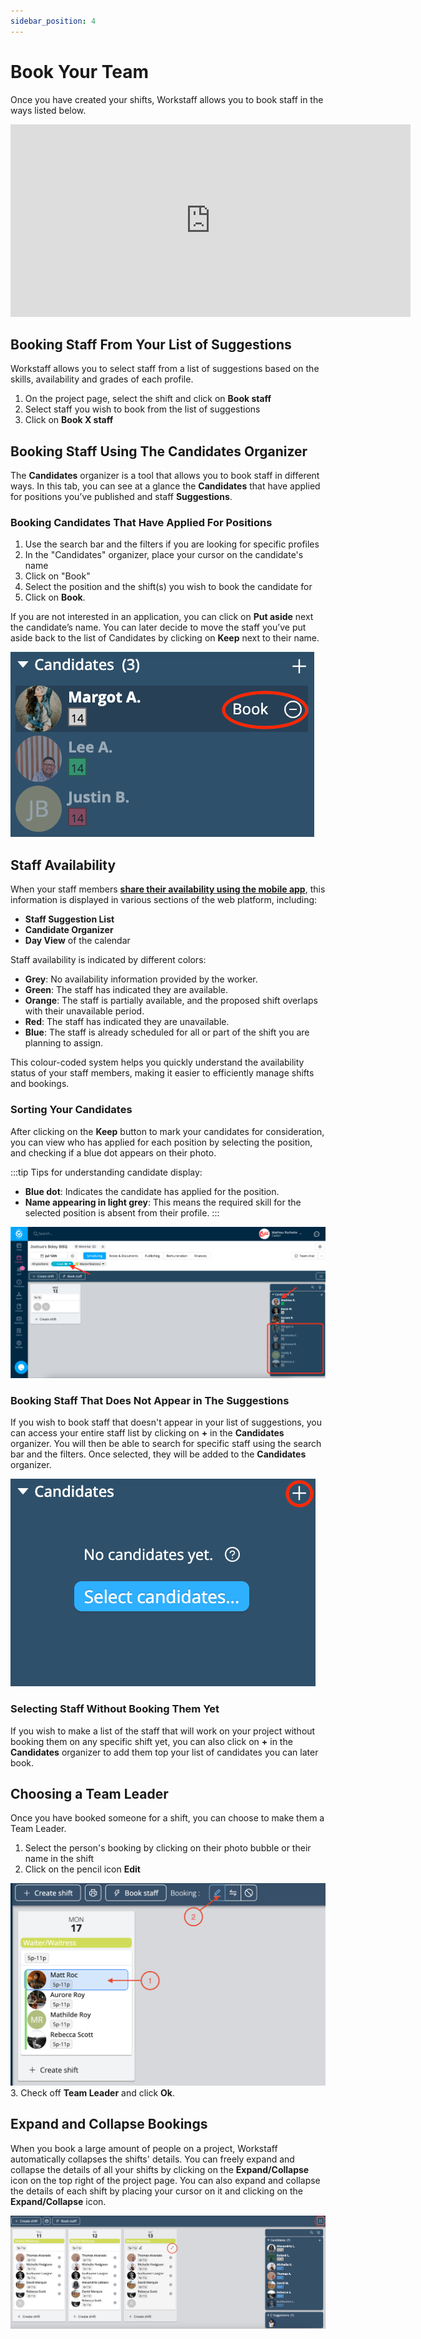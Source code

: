 ```yaml
---
sidebar_position: 4
---
```


# Book Your Team

Once you have created your shifts, Workstaff allows you to book staff in the ways listed below.

<iframe width="640" height="308" src="https://www.loom.com/embed/3bfd22c4abad46309caec76b0328a2ba" frameborder="0" webkitallowfullscreen mozallowfullscreen allowfullscreen></iframe>

## Booking Staff From Your List of Suggestions
Workstaff allows you to select staff from a list of suggestions based on the skills, availability and grades of each profile.
1. On the project page, select the shift and click on **Book staff**
2. Select staff you wish to book from the list of suggestions
3. Click on **Book X staff** 

## Booking Staff Using The **Candidates** Organizer

The **Candidates** organizer is a tool that allows you to book staff in different ways.
In this tab, you can see at a glance the **Candidates** that have applied for positions you’ve published and staff **Suggestions**.

### Booking Candidates That Have Applied For Positions
1. Use the search bar and the filters if you are looking for specific profiles
2. In the "Candidates" organizer, place your cursor on the candidate's name
3. Click on "Book"
4. Select the position and the shift(s) you wish to book the candidate for
5. Click on **Book**.

If you are not interested in an application, you can click on **Put aside** next the candidate’s name. You can later decide to move the staff you’ve put aside back to the list of Candidates by clicking on **Keep** next to their name.  

![img_4.png](Images/img_4.png)

## Staff Availability
When your staff members [**share their availability using the mobile app**](../../workers/availability.md), this information is displayed in various sections of the web platform, including:
- **Staff Suggestion List** 
- **Candidate Organizer** 
- **Day View** of the calendar

Staff availability is indicated by different colors:
- **Grey**: No availability information provided by the worker.
- **Green**: The staff has indicated they are available. 
- **Orange**: The staff is partially available, and the proposed shift overlaps with their unavailable period.
- **Red**: The staff has indicated they are unavailable.
- **Blue**: The staff is already scheduled for all or part of the shift you are planning to assign.

This colour-coded system helps you quickly understand the availability status of your staff members, making it easier to efficiently manage shifts and bookings.

### Sorting Your Candidates
After clicking on the **Keep** button to mark your candidates for consideration, you can view who has applied for each position by selecting the position, and checking if a blue dot appears on their photo.

:::tip
Tips for understanding candidate display:
- **Blue dot**: Indicates the candidate has applied for the position.
- **Name appearing in light grey**: This means the required skill for the selected position is absent from their profile.
:::

![sorting-candidates.png](Images/sorting-candidates.png)

### Booking Staff That Does Not Appear in The Suggestions
If you wish to book staff that doesn't appear in your list of suggestions, you can access your entire staff list by clicking on **+** in the **Candidates** organizer.
You will then be able to search for specific staff using the search bar and the filters. Once selected, they will be added to the **Candidates** organizer.  

![img_3.png](Images/img_3.png)

### Selecting Staff Without Booking Them Yet
If you wish to make a list of the staff that will work on your project without booking them on any specific shift yet, you can also click on **+** in the **Candidates** organizer to add them top your list of candidates you can later book.

## Choosing a Team Leader
Once you have booked someone for a shift, you can choose to make them a Team Leader.
1. Select the person's booking by clicking on their photo bubble or their name in the shift
2. Click on the pencil icon **Edit**

![teamlead.png](Images/teamlead.png)
3. Check off **Team Leader** and click **Ok**.

## Expand and Collapse Bookings
When you book a large amount of people on a project, Workstaff automatically collapses the shifts' details. 
You can freely expand and collapse the details of all your shifts by clicking on the **Expand/Collapse** icon on the top right of the project page. 
You can also expand and collapse the details of each shift by placing your cursor on it and clicking on the **Expand/Collapse** icon.  

![expand-collapse.png](Images/expand-collapse.png)
